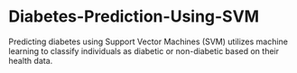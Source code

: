 # Diabetes-Prediction-Using-SVM
Predicting diabetes using Support Vector Machines (SVM) utilizes machine learning to classify individuals as diabetic or non-diabetic based on their health data.
